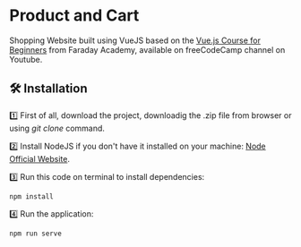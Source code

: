 # Product and Cart

Shopping Website built using VueJS based on the <a href="https://www.youtube.com/watch?v=FXpIoQ_rT_c" target="_blank">Vue.js Course for Beginners</a> from Faraday Academy, available on freeCodeCamp channel on Youtube.

## 🛠️ Installation

1️⃣ First of all, download the project, downloadig the .zip  file from browser or using <i>git clone</i> command.

2️⃣ Install NodeJS if you don't have it installed on your machine: <a href="https://nodejs.org/en/">Node Official Website</a>.

3️⃣ Run this code on terminal to install dependencies:

```
npm install
```

4️⃣ Run the application:

```
npm run serve
```

